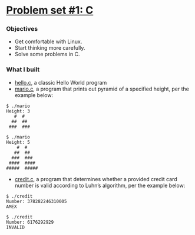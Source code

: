 
# [Problem set #1: C](https://docs.cs50.net/2018/x/psets/1/pset1.html)

### Objectives

- Get comfortable with Linux.
- Start thinking more carefully.
- Solve some problems in C.

### What I built

- [hello.c](./hello.c), a classic Hello World program
- [mario.c](pset1/mario.c), a program that prints out pyramid of a specified height, per the example below:

```
$ ./mario
Height: 3
   #  #
  ##  ##
 ###  ###

$ ./mario
Height: 5
    #  #
   ##  ##
  ###  ###
 ####  ####
#####  #####
```
- [credit.c](pset1/credit.c), a program that determines whether a provided credit card number is valid according to Luhn’s algorithm, per the example below:

```
$ ./credit
Number: 378282246310005
AMEX

$ ./credit
Number: 6176292929
INVALID

```
